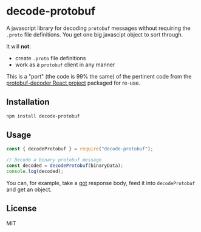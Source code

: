 # decode-protobuf

A javascript library for decoding `protobuf` messages without requiring the `.proto` file definitions. You get one big javascipt object to sort through.

It will **not**:

- create `.proto` file definitions
- work as a `protobuf` client in any manner

This is a "port" (the code is 99% the same) of the pertinent code from the [protobuf-decoder React project](https://github.com/pawitp/protobuf-decoder/) packaged for re-use.

## Installation

```bash
npm install decode-protobuf
```

## Usage

```javascript
const { decodeProtobuf } = require("decode-protobuf");

// Decode a binary protobuf message
const decoded = decodeProtobuf(binaryData);
console.log(decoded);
```

You can, for example, take a [got](https://github.com/sindresorhus/got) response body, feed it into `decodeProtobuf` and get an object.

## License

MIT
